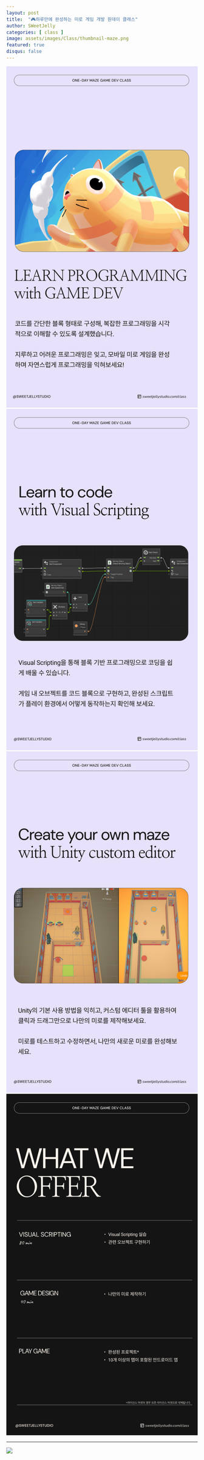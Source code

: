 ```yaml
---
layout: post
title:  "🎮하루만에 완성하는 미로 게임 개발 원데이 클래스"
author: SWeetJelly
categories: [ class ]
image: assets/images/Class/thumbnail-maze.png
featured: true
disqus: false
---
```


<div class="section">
  <img src="/assets/images/Class/maze-portrait-1.png" alt="maze portrait 1">
</div>
<div class="section">
  <img src="/assets/images/Class/maze-portrait-2.png" alt="maze portrait 2">
</div>
<div class="section">
  <img src="/assets/images/Class/maze-portrait-3.png" alt="maze portrait 3">
</div>
<div class="section">
  <img src="/assets/images/Class/maze-portrait-4.png" alt="maze portrait 4">
</div>

---

![]({{site.baseurl}}/assets/images/Class/gif-maze-level-edit-x6.gif)
